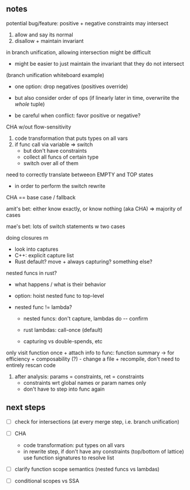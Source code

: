 ## notes

potential bug/feature: positive + negative constraints may intersect

1. allow and say its normal
2. disallow + maintain invariant

in branch unification, allowing intersection might be difficult
- might be easier to just maintain the invariant that they do not intersect

(branch unification whiteboard example)
- one option: drop negatives (positives override)
- but also consider order of ops (if linearly later in time, overwriite the _whole_ tuple)

- be careful when conflict: favor positive or negative?

CHA w/out flow-sensitivity
1. code transformation that puts types on all vars
2. if func call via variable => switch 
    - but don't have constraints
    - collect all funcs of certain type
    - switch over all of them

need to correctly translate betweeon EMPTY and TOP states
- in order to perform the switch rewrite

CHA == base case / fallback

amit's bet: either know exactly, or know nothing (aka CHA) => majority of cases

mae's bet: lots of switch statements w two cases

doing closures rn
- look into captures
- C++: explicit capture list
- Rust default? move + always capturing? something else?

nested funcs in rust?
- what happens / what is their behavior

- option: hoist nested func to top-level

- nested func != lambda?
    - nested funcs: don't capture, lambdas do -- confirm
    - rust lambdas: call-once (default)

    - capturing vs double-spends, etc

only visit function once + attach info to func: function summary
-> for efficiency + composability (?)
    - change a file + recompile, don't need to entirely rescan code
1. after analysis: params = constraints, ret = constraints
    - constraints wrt global names or param names only
    - don't have to step into func again

## next steps

- [ ] check for intersections (at every merge step, i.e. branch unification)

- [ ] CHA
    - code transformation: put types on all vars
    - in rewrite step, if don't have any constraints (top/bottom of lattice) use
      function signatures to resolve list

- [ ] clarify function scope semantics (nested funcs vs lambdas)

- [ ] conditional scopes vs SSA


